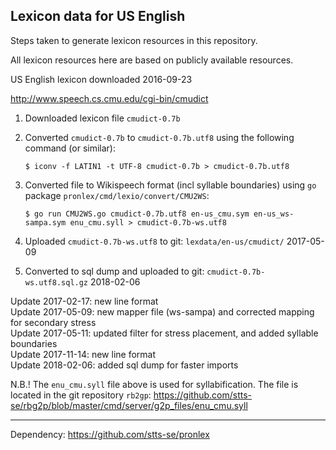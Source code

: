 ## Lexicon data for US English

Steps taken to generate lexicon resources in this repository.

All lexicon resources here are based on publicly available resources.

US English lexicon downloaded 2016-09-23

http://www.speech.cs.cmu.edu/cgi-bin/cmudict

 1. Downloaded lexicon file `cmudict-0.7b`
 2. Converted `cmudict-0.7b` to `cmudict-0.7b.utf8` using the following command (or similar):
    
    `$ iconv -f LATIN1 -t UTF-8 cmudict-0.7b > cmudict-0.7b.utf8`

 3. Converted file to Wikispeech format (incl syllable boundaries) using `go` package `pronlex/cmd/lexio/convert/CMU2WS`:

    `$ go run CMU2WS.go cmudict-0.7b.utf8 en-us_cmu.sym en-us_ws-sampa.sym enu_cmu.syll > cmudict-0.7b-ws.utf8`

 4. Uploaded `cmudict-0.7b-ws.utf8` to git: `lexdata/en-us/cmudict/` 2017-05-09
 
 5. Converted to sql dump and uploaded to git: `cmudict-0.7b-ws.utf8.sql.gz` 2018-02-06

Update 2017-02-17: new line format  
Update 2017-05-09: new mapper file (ws-sampa) and corrected mapping for secondary stress  
Update 2017-05-11: updated filter for stress placement, and added syllable boundaries  
Update 2017-11-14: new line format   
Update 2018-02-06: added sql dump for faster imports    

N.B.! The `enu_cmu.syll` file above is used for syllabification. The file is located in the git repository `rb2gp`: https://github.com/stts-se/rbg2p/blob/master/cmd/server/g2p_files/enu_cmu.syll


---

Dependency: https://github.com/stts-se/pronlex
